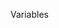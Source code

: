 Variables 


<script>

Pour déclaré une variable

Var
Let 
Const

Nommer les variables 

On peut les appeler comme on veut sauf quelque règle a respecter 
Interdit = Espace, "-" , 1variable, "é,è,à"
Autoriser = " _" , variable1, $ 

Typeof() est un operatueur permet de savoir le type de donnée stocker dans une variable 

Les chaines de caractères 

Pour délimiter une chaîne de caractères il faut utiliser (" ") ou (' ')
en cas d'erreur il est possible d'utilisé (\' \') ou  il permet de pouvoir échapper au bug 


Opérateurs mathématiques


Dans cette exemple il faut se rendre compte qu'il 2 opérations 
	D'abord le "+" donc ici "a + b"  donc on additionne la valeur de a et b   
	Puis il y a le "=" qui est une opération d'assignation c'est à dire result vaut là valeur de a et b additionné.
	

Dans cette exemple le résultat est 14
parce qu'il y a des priorité en mathématique donc le commence d'abord par "b * c" puis a+(b*c) /
(b*c)+a = result ----  (4*3)+2=  14

La multiplication et la division sont prioritaire par apport à l'addition et la soustraction 

Additionner et concaténer

Dans les exemples précédent le "+" servait à faire une addition c'est à dire "a + b" étant de nombre le résultat était un nombre

Dans le cas ou la valeur de b n'est pas un nombre result va renvoyer une "chaîne de caractère"

le résultat est donc un string c'est à dire "24"
C'est ça qu'on appelle une concaténation.

Autre exemple :

Ici notre variable sert à concaténer des chaines de caractères

le résultat est donc : 

Dans l'exemple suivante :
Une variable va pouvoir convertir là valeur d'une chaîne de caractère pour obtenir un nombre :

Ici le résultat est donc 6  /  Number (b) à permis de convertir la chaîne de caractère en Nombre .

Utiliser des Template Strings


Incrémenter et décrémenter des nombres


Mettre en oeuvre des opérateurs booléens 


Découvrir l'objet ARRAY ou Tableau


Travailler avec des objets 


Boucles et Conditions


Syntaxe conditionnelle 

var age = 43;

if(age >= 18){ 
	console.log(~ à  $(age) ans, vous êtes majeur.~);
}
else{
	console.log(~à  $(age) ans, vous êtes encore mineur ~);
}

dans le cas ou la valeur de age = +18 la console nous renvoie le if dans le cas ou la valeur de age = -18  à 18 la console renvoie else



L’opération ternaire 

simplifie en 3 partie 

// Question ? valeur si vrai : valeur si faux ;

age >= 18 ? console.log(~ à  $(age) ans, vous êtes majeur.~)  :  console.log(~à  $(age) ans, vous êtes encore mineur ~);

Opération de comparaison

=== veut dire strictement il vérifie aussi le type de la variables (Ex : Nombre ou String)
== compare sans le type

! = veut dire l'inverse    // Exemple  console.log ( ! true ) ;  = false

Boucles While / Do While

while = tant que 

var a = 1

while(a < 10){
	a++
	}
	console.log("Boucle terminé !);
Dans cette exemple tant là valeur de a sera inférieur à 10 on va ajouté une valeur.

do{
	a++
	}while (a < 10)
On peut lire ça : Fait un +1 tant que là valeur de a est inférieur a 10

Boucles For

for  en  3 partie ( initialisation (variables de contrôle ; condition à vérifier; script de modification)

For( Let i = 1;  i < 10;  i++){
	console.log(~La valeur de la variable i est $(i).~);
}
console.log("Boucle terminée !");

Dans les 3 cas ci-dessous le résultat est le même 


Les mots clés Continue et Break 

Continue :

For( Let i = 1;  i < 10;  i++){
	if(i  == 5){
		continue;
	}
	console.log(~La valeur de la variable i est $(i).~);
}
console.log("Boucle terminée !");

Continue permet donc de sortir de litteration de la boucle mais va continuer et afficher le reste 

dans la console il va sauter le valeur 5 et enchaîner directement 4-6.... jusqu’à . 

Break :

For( Let i = 1;  i < 10;  i++){
	if(i  == 5){
		break;
	}
	console.log(~La valeur de la variable i est $(i).~);
}
console.log("Boucle terminée !");

Break lui sort directement de la boucle et va afficher directement" Boucle terminée " après voir afficher 4.

Boucle For Each


color in colors : permet de ciblier les elements que contient l'array colors

$colors{color] : permet donc d'aller afficher les éléments index du tableau

color = index dans ce cas là


Les Fonctions 

le principe de la fonction : Définir dans premier temps puis l’exécuter

les fonctions simples 



une variable de type function 


ici le addNumber() permet d'excecuter là fonction


les fonctions peuvent être utilisé plusieurs fois 

Envoyer des données dans une fonction

Retourner les valeurs

Dans l'exemple précédent on défini la fonction, on lui affecté des donner puis on va les chercher pour en faire ce que l'on veut
dans l'exemple il envoi le résultat dans la console.

Exécuter immédiatement une fonction 

 il s'agit enfaîte de la fonction anonyme
une fonction anonyme est une fonction qu'on a pas besoin de  nommé car on va en avoir besoin qu'une seule fois a un moment de notre script.

comme ici ou on créer une fonction avec des données et on va directement avoir le résultat
 en 2 parentaises   /* (la fontion) +  ( ce qu'on veut d'elle) */

Appréhender les fonctions à flèche 


le résultat est le même dans les 2 exemples précédent 

Comprendre la portée des variables 

La variable result a une porté global car elle est déclaré à l'extérieur d'un fonction elle peut donc est lisible et modifiable dans le script entier 


Dans ses 2 exemples  le résultat sera là même 

Maintenant dans le cas ou la variable est directement dans la fonction elle sera visible uniquement à l’intérieur 
alors pour qu'elle puisse fonctionné correctement le console.log " l'action ou événement " dois être précisé à l’intérieur. 


Dans cet exemple le code fonctionne .

Utiliser LET

Let permet de déclarer des variables dont là porté est limité au bloc de code à l’intérieur du quel là variable est déclaré 


dans cette exemple Let est déclare dans le if , si le console.log avait été mis à l’extérieur du if là console aurai renvoyé ERROR 

Utiliser CONST

Une Constante est une variable dont la valeur ne peut jamais changer .
Il faut non seulement les déclarés mais aussi les initialiser (Donner une valeur).

Selon la convention il faut déclaré leurs non en majuscule .

Les Objets de JAVASCRIPT

Découvrez l'objet MATH

permet des travaillez avec les nombres

Math.random = choisir un nombre aléatoire 
Math.floor =  Arrondie au plus bas    Math.floor(4.7);    // returns 4
Math.ceil = Arrondie au plus haut    Math.ceil(4.4);     // returns 5
Math.round = Arrondi en fonction du chiffre après la virgule 
Math.round(4.7);    // returns 5  | Math.round(4.4);    // returns 4

Objet Date

L'objet Date est utilisé pour travailler avec des dates et des heures.

Les objets de date sont créés avec new Date().

Il existe quatre façons d'instancier une date:



var d = new Date();
var d = new Date(milliseconds);
var d = new Date(dateString);
var d = new Date(year, month, day, hours, minutes, seconds, milliseconds);

Revisiter les chaines de caractères

W3Schools JAVASCRIPT STRING

Objet Number

L'objet Number est un peu comme l'objet Math il est natif a JavaScript pas besoin de le créer il suffit de le manipulé.
Il à des propriété et des méthodes, Les méthodes en majuscules sont des constantes .

Documentation Complète sur W3Schools JAVASCRIPT Number Référence 


Objet Array 

Array = Tableau 

Ici Il y a des methodes interrésente comme le .Lengh qui permet de savoir la longueur de l'objet array et jouer avec
ou .push qui permet d'ajouter un élément a notre array  



Documentation Complète sur W3Schools JAVASCRIPT Array Référence 


S'initier a BOM


Les Objet Window & Navigateur

L'objet Window détient des méthodes et des propriétés 

Toutes les propriétés ont leurs propres propriétés et méthodes 

Window.location est une propriété de l'objet window et permet de d’interagir avec L’URL.

Window.Navigator est une propriété de l'objet window et permet de d’interagir avec Navigateur.

Window.document représente la page HTML .  C'est clairement le plus important on va être amener a l'utiliser très souvent 

Il est Tellement important que pour l'utiliser on peut directement noté "document." .


Globalement ceux qui faut retenir de ce chapitre c'est que tout en JavaScript est un Objet
Et qu'il est possible de jouer avec en fonction des paramètres et méthodes des différentes Variables.
Pour avoir la détail des propriétés il faut consulter www.W3School.com 

L’élément DOM

Qu'est ce qu'est le DOM

Document objet modèle

Le DOM est une convention, c'est vraiment l'essentiel pour comprendre le code.
Il permet de manipuler les éléments d'une page web en fonction des parents et enfants .





Les nœuds et Les éléments

Accéder aux éléments du DOM

Exemple 1 :

Ici le Header par le getElementById va chercher uniquement 1 seul élément car chaque ID est unique

Active par getElementsByClassName peut chercher 1 ou plusieurs éléments ayant la classe 'active' 

Et Enfin Links par getElementsByTagName va chercher un élément en fonction de son tag, dans l'exemple il va chercher un lien avec 'a'mais ça aurai pu être un'body' ou un 'h1'

L'exemple 1 a ses limites c'est pour cela que dans l'exemple 2 il y a une alternative .

Exemple 2 :

En allant chercher 'p' avec document. il allait afficher tout les éléments 'p' de la page alors que on à besoin uniquement de celui du footer alors dans ce cas là l'idée est d'utiliser l'objet 'footer' comme base pour aller chercher notre élément comme dans le cas ci-dessus.

Utiliser querySelector et querySelectorAll

Ce sont 2 nouvelles méthodes pour aller chercher nos éléments DOM mais via un Sélecteur à la manière de CSS

et pareil qu'en CSS pour aller chercher un élément enfant de notre sélecteur il faut indiquer le sélecteur puis l'élément enfant

Le querySelectorAllvous sera utile au quand ou vous voulez pointé plusieurs éléments en même temps. 
Pour un Tableau par exemple.

Contrairement à getElement qui renvoie un HTML Collection ici le Sélecteur renvoie une nodeList


https://www.w3schools.com/jsref/met_document_queryselector.asp

Modifier les éléments du DOM

Pour modifier un attribut il faut utiliser là méthode .setAttribute .

Cette méthode à besoin de 2 informations pour fonctionner 
Dans l'exemple précédent :
	Le nom de l'attribut ='Align'
	La valeur de l'attribut = 'Right'

Il y a aussi une 2e méthode pour faire la même action.

Dans les 2 cas le résultat est là même 


Créer de nouveaux élément dans le DOM

Pour Créer un nouvel élément directement de manière programmatif en JavaScript il faut faire appel appel à une méthode de document qui est .createElement()

Dans cette exemple on va ajouter un élément 'a' (lien)
à un tableau



	- D'abord il faut créer l'élément avec .createElement()
	- Ensuite il faut donner un attribut 'href' (vers/direction) à notre élément
	- Ensuite il faut créer un texte sur lequel on pourra venir cliquer pour cela il faut utiliser une autre méthode document.createTextNode() on utilise une autre méthode car le texte est un autre type d'élément
	- Ensuite il faut relié le label notre élément de base donc lui rajouter un enfant avec là méthode .appendChild() pour créer un nœud entre les 2
	- Ensuite il faut créer un élément 'li' pour pouvoir insérer notre objet au tableau 
	- puis insérer notre élément au 'li' pour pouvoir l'afficher dans le tableau
	- Ensuite il faut aller pointé notre tableau 'ul' qui lui existe déjà avec .querySeletor et lui ajouter un enfant.


Donc les méthodes suivantes servent à : 

.createElement : Créer un nouvel élément 

.createTextNode : Créer un nouvel élément texte

.appendChild : Permet créer un nœud entre 2 élément en ajoutant l'élément enfant 

Modifier les styles CSS en Javascript

Dans l'exemple ci-dessous on modifier le fond d'écran de la page 

dans un premier temps il faut pointé l'élément en question qu'il faut modifier puis aller dans la propriété dans laquelle on veut effectuer des modifications ici c'est .style.backgroundImage et lui injecter l'image que l'ont veut pour lui.

Afficher une image aléatoire 

Comprendre JSON

JSON = JavaScript Objet Notation

Le JSON est une chaîne de caractère qui représente , une Array/Tableau D'objet/index.

Cette objet a aussi des méthodes dont celle là qui est très utilisé 
JSON.Parse qui permet enfaîte de reprendre tout les informations JSON et le classer dans un Array

En Effectuant un console.log on obtient


Choisir un élément aléatoire dans un object ARRAY 

Il y a 14 élément dans notre Array noté de 0 à 13 index

Dans cette exemple Math.random() Permet de choisir un nombre aléatoirement, En respectant quoi ? la longueur de images d'ou le images.length sinon il aurai pu choisir aléatoirement mais à "l'infini"

Math.floor permet d'obtenir uniquement le chiffre avant là virgule en arrondissant vers le bas



Et enfin le fait de mettre images[Toutes les informations] permet d'afficher non le numéro de l'index mais bel et bien les informations qu'il y a justement à l’intérieur



Afficher l'image choisie 

Ici on va modifier là propriété de backgroundImage de l'endroit ou on veut insérer notre liste d'image aléatoire .
Et on lui met le lien vers lequel il faut faut aller chercher les images sans oublier notre propriété randomImage qu'on à créer précédemment 

Vider un élément de son contenu 


firstChild est une propriété de l'objet désignant le première de celui-ci
removeChild permet de retiré un enfant à un objet 

Donc le code ci-dessus nous dis :
Tant que notre objet à un première enfant, 
	il faut enlever ce premier enfant.
	
Afficher du contenu à l'écran 

Pour afficher du contenu il faut créer un élément dans lequel on insère des données à afficher

Dans cet exemple on créer un élément 'h1' puis un élément texte (name) que l'on va récupérer de notre Array aléatoire randomImage .
Ensuite on relie cette information à notre élément 'h1' en fessant un nœud puis l'ajoute à notre Variable pictInfo que je rappel supprime son première enfant à chaque fois que l'on recharge là page.

Ceux qui veut dire à chaque chargement de page pictInfo affiche les informations de l'Array randomImage puis le supprime et le remplace à chaque fois.

 C'est exactement le même procéder pour 

Propager le script aux autres pages 

Afin D'éviter le erreur si vous avez à mettre un script aussi complet sur plusieurs page, c'est bien de mettre des conditions 

Dans cet exemple on ajoute le ' if ' afin qu'il n'y ai pas d'erreur si sur une de nos pages il n'y a pas d'élément ou objet pictInfo

Les événement de JavaScript

Comprendre le rôle des événements 



Réagir à des événements

2 manières d'utiliser le Onclick 



pas forcement satisfaisante car elles ont beaucoup de limites et on appel ça du code sale car c'est mélanger le html et le javascript 

Utiliser addEventListener

En français c'est un écouteurs d'événements 

addEventListener à besoin de 3 paramètres pour bien fonctionner :
( 'le nom de l’événement' , la fonction => qui sera exécuté , un booléen " true ou false" en général c'est souvent false)

Notre événement est insérer dans une boucle afin que l'action se fasse a chaque fois cela permet d'ajouter par exemple un 2éme événement à la suite et faire fonctionner les 2 par étapes  ceux que le .onclick tout seul ne peut pas faire

Dans cet exemple au clique une alerte 'Bonjour !' apparaît puis une fois qu'on valide cette alerte une seconde apparaît 'Au Revoir !' Toujours dans le même ordre car c'est une boucle qui recommence à chaque fois 

Inspecter les propriétés des événements 

Même les événements sont des objets 

Dans cet exemple là fonction showSinglePict permet enfaîte d'aller plus loin et de voir les propriétés de l'objet événement et pouvoir le manipuler 

Rappel : Il y a 2 variables du même nom image , ça ne pose pas de problème justement car elles ont été créer avec le mot clé Let et donc là variable est visible uniquement dans le bloc de code dans lequel il est déclaré.

Utiliser l'événement CLICK


Ici grâce a là fonction showSinglePict on va pouvoir manipuler les paramètres 'click' du for 
En allant sélectionner les éléments à manipuler.
Ici on rend un élément invisible, visible avec .Toggle qui permet enfaîte de rendre visible et élément invisible et de rendre invisible un élément visible 

Pour pouvoir exploité l'objet événement dans cet exemple il s'agit de la fonction showSinglePict il faut le nommé d'ou le (e) il est souvent appeler ev ou event 

Employer ONLOAD

' load ' permet d'effectué une action au moment ou l'on charge là page

 Ici on met l'événement sur window car c'est l'objet le plus élevé de là hiérarchie, dans cette exemple là fonction utiliser est une fonction à flèche  

Récupérer les données de l'URL

Etant donner qu'on veut afficher des choses différentes sur une même page en fonction de l'endroit choisi, il faut attribuer un id alors pour la même page en fonction de l'id qui suivra l'url il affichera les demandés

dans cet exemple on va chercher les paramétres de l'url avec là propriété URLSearchParams(window.location.search)

ensuite on met une condition, si l'url de la page contient un id alors on affichera les information de l'id en question sinon renvoyer vers une autre page 

Afficher les galeries de photos

L'utilisation de javascript pour créer les li et remplir à chaque fois qu'on rajoutera une image dans notre json il sera ajouté automatiquement sans avoir besoin de toucher le html

Ici on utilise les classiques de ce qu'on a vu tout au long du chapitre .queryselector pour pointé, .appendChild pour créer les nœuds dom.... 

Utiliser ONSUBMIT et preventDefault()


Submit permet de valider le fait  d'avoir soumis les informations necéssaires
preventDefault() permet d'annuler toutes les actions par défaut de base 

Se servir des timers 


setTimeout Permet d'afficher en différé 

setInterval par contre envoie un quelque chose par interval de temps.

Dans cette exemple il envoie un message toutes les secondes jusqu'à l'infini, pour l’arrêter on a du donc l'a mettre dans une variable et créer une fonction permettant de l’arrêter au bout de 5 secondes  

On préfère l’éviter car elle pose des problème de performance...

Valider les formulaires coté client 

Valider automatiquement les navigateurs

Chaque navigateur peut avoir une validation automatique, elle n'est pas présenter de là même manière mais pour faire appel a elle il y a une méthode.

Pour faire appel à la validation automatique du navigateurs il faut ajouté required à la balise HTML en question.

Remarque : C'est assez puissant mais ça aussi des limites

Désactiver les validations automatique du formulaire 

Il suffit d'ajouter novalidate à la balise form

Valider coté client en JavaScript 

Dans un premier temps il est important d'aller chercher les éléments en question qui se mettront sous formes de NodeList 

ForEach va permettre d’exécuter une fonction pour chacun des éléments stocker dans la variable fields

la méthodes checkValidity retourne soit true soit false

Dans l'exemple ci dessus 

le (!) permet d'inverser le test du if donc le forEach dois être exécuté que losque validateField retourne false. 

Si validateField = true alors le (!) transforme le forEach en false donc le code n'est pas exécuter et valid garde ça valeur initial qui est true.

Si validateField =  false alors le (!) transforme le forEach en true donc la suite du code est exécuter et valid devient false.

e.target.submit(); permet de soumettre l'élément nommé que contient e c'est a dire ici le form

Générer des messages d'erreur

classList.add permet d'ajouter une classe css à un élément exemple changer de couleurs...

validationMessage permet d'afficher le message par défaut que le navigateur aurai mis en cas d'erreur 
prevriosElementSibling permet de sélectionner là balise juste avant celle que l'on veut modifie
et 'beforeend' permet de spécifier que 'on effectuer des modifications juste après ceux qu'il y a déjà dedans.

Permettre plusieurs validations

En cas plusieurs erreur enlevé l'erreur précédent pour mettre un autre à la place. 
cette fonction est à utiliser au moment de là validation.


Utiliser ONFOCUS et ONBLUR 

'focus' permet d’exécuter quelque chose lorsque l'on est sur un champs et 'blur' permet d'exécuter quelque chose lorsque l'on quitte un champ .

Aborder JQuery et les bibliothèques

Parcourir les bibliothèques de Javascript

Bibliothèque JavaScript : 
mootoos ( intermédirere, avancé ), 
Dojo, 
script.aculo.us ( Beaucoup d'effet )
React (Fait par Facebook, intéressant pour les applications web, interface utilisateur)
Angular ( c'est un Framework )
JQuery ( Outils populaire )


Intégrer JQuery à son site


En a ajoutant le lien CDN  dans  le  < head > 
CDN est un serveur qui héberge des scripts
Créer un menu déroulant avec jQuery
